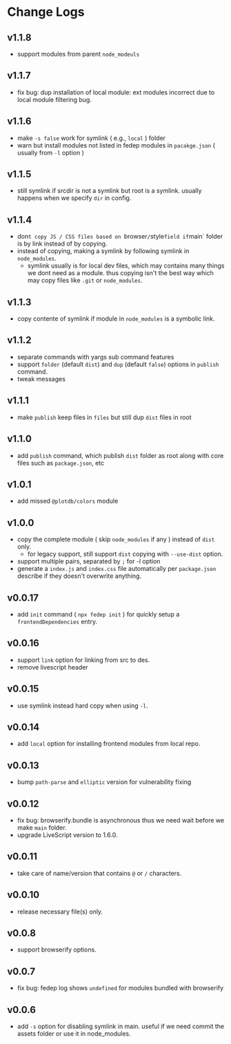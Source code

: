 # Change Logs

## v1.1.8

 - support modules from parent `node_modeuls`


## v1.1.7

 - fix bug: dup installation of local module: ext modules incorrect due to local module filtering bug.


## v1.1.6

 - make `-s false` work for symlink ( e.g., `local` ) folder
 - warn but install modules not listed in fedep modules in `pacakge.json` ( usually from `-l` option )


## v1.1.5

 - still symlink if srcdir is not a symlink but root is a symlink. usually happens when we specify `dir` in config.


## v1.1.4

 - don`t copy JS / CSS files based on `browser` / `style` field if `main` folder is by link instead of by copying.
 - instead of copying, making a symlink by following symlink in `node_modules`.
   - symlink usually is for local dev files, which may contains many things we dont need as a module.
     thus copying isn't the best way which may copy files like `.git` or `node_modules`.


## v1.1.3

 - copy contente of symlink if module in `node_modules` is a symbolic link.


## v1.1.2

 - separate commands with yargs sub command features
 - support `folder` (default `dist`) and `dup` (default `false`) options in `publish` command.
 - tweak messages


## v1.1.1

 - make `publish` keep files in `files` but still dup `dist` files in root


## v1.1.0

 - add `publish` command, which publish `dist` folder as root along with core files such as `package.json`, etc


## v1.0.1

 - add missed `@plotdb/colors` module


## v1.0.0

 - copy the complete module ( skip `node_modules` if any ) instead of `dist` only.
   - for legacy support, still support `dist` copying with `--use-dist` option.
 - support multiple pairs, separated by `;` for -l option
 - generate a `index.js` and `index.css` file automatically per `package.json` describe if they doesn't overwrite anything.


## v0.0.17

 - add `init` command ( `npx fedep init` ) for quickly setup a `frontendDependencies` entry.


## v0.0.16

 - support `link` option for linking from src to des.
 - remove livescript header


## v0.0.15

 - use symlink instead hard copy when using `-l`.


## v0.0.14

 - add `local` option for installing frontend modules from local repo.


## v0.0.13

 - bump `path-parse` and `elliptic` version for vulnerability fixing


## v0.0.12

 - fix bug: browserify.bundle is asynchronous thus we need wait before we make `main` folder.
 - upgrade LiveScript version to 1.6.0.


## v0.0.11

 - take care of name/version that contains `@` or `/` characters.


## v0.0.10

 - release necessary file(s) only.


## v0.0.8

 - support browserify options.


## v0.0.7

 - fix bug: fedep log shows `undefined` for modules bundled with browserify


## v0.0.6

 - add `-s` option for disabling symlink in main. useful if we need commit the assets folder or use it in node_modules.
